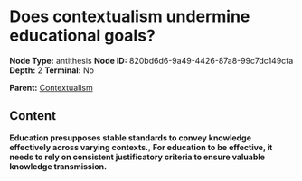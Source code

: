 # Does contextualism undermine educational goals?

**Node Type:** antithesis
**Node ID:** 820bd6d6-9a49-4426-87a8-99c7dc149cfa
**Depth:** 2
**Terminal:** No

**Parent:** [Contextualism](contextualism.md)

## Content

**Education presupposes stable standards to convey knowledge effectively across varying contexts.**, **For education to be effective, it needs to rely on consistent justificatory criteria to ensure valuable knowledge transmission.**
